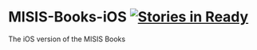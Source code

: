 # MISIS-Books-iOS [![Stories in Ready](https://badge.waffle.io/misis-books/misis-books-ios.svg?label=ready&title=Ready)](http://waffle.io/misis-books/misis-books-ios)
The iOS version of the MISIS Books
